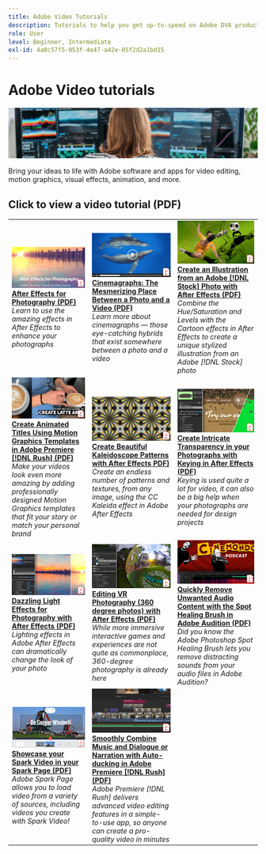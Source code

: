 ```yaml
---
title: Adobe Video Tutorials
description: Tutorials to help you get up-to-speed on Adobe DVA products
role: User
level: Beginner, Intermediate
exl-id: 4a0c57f5-053f-4e47-a42e-05f2d2a1bd15
---
```

# Adobe Video tutorials

![Creative Cloud Hero Image](../assets/CCEbanner-DVA.png)

Bring your ideas to life with Adobe software and apps for video editing, motion graphics, visual effects, animation, and more.

## Click to view a video tutorial (PDF)

<table>
<tr>
 <td>
   <a href="assets/AfterEffectsforPhotography.pdf">
      <img alt="After Effects for Photography" src="assets/AfterEffectsforPhotography.jpg" />
   </a>
    <div>
   <a href="assets/AfterEffectsforPhotography.pdf"><strong>After Effects for Photography (PDF)</strong></a>
    </div>
    <em>Learn to use the amazing effects in After Effects to enhance your photographs</em>
    <br>
  </td>
  <td>
   <a href="assets/CinemagraphsTheMesmerizingPlaceBetweenaPhotoandaVideo.pdf">
      <img alt="Cinemagraphs: The Mesmerizing Place Between a Photo and a Video" src="assets/CinemagraphsTheMesmerizingPlaceBetweenaPhotoandaVideo.jpg" />
   </a>
    <div>
   <a href="assets/CinemagraphsTheMesmerizingPlaceBetweenaPhotoandaVideo.pdf"><strong>Cinemagraphs: The Mesmerizing Place Between a Photo and a Video (PDF)</strong></a>
    </div>
    <em>Learn more about cinemagraphs — those eye-catching hybrids that exist somewhere between a photo and a video</em>
    <br>
  </td>
  <td>
   <a href="assets/CreateanIllustrationfromanAdobeStockPhotowithAfterEffects.pdf">
      <img alt="Create an Illustration from an Adobe [!DNL Stock] Photo with After Effects" src="assets/CreateanIllustrationfromanAdobeStockPhotowithAfterEffects.jpg" />
   </a>
    <div>
   <a href="assets/CreateanIllustrationfromanAdobeStockPhotowithAfterEffects.pdf"><strong>Create an Illustration from an Adobe [!DNL Stock] Photo with After Effects (PDF)</strong></a>
    </div>
    <em>Combine the Hue/Saturation and Levels with the Cartoon effects in After Effects to create a unique stylized illustration from an Adobe [!DNL Stock] photo</em>
    <br>
  </td>
</tr>
<tr>
 <td>
   <a href="assets/CreateAnimatedTitlesUsingMotionGraphicsTemplatesinAdobePremiereRush.pdf">
      <img alt="Create Animated Titles Using Motion Graphics Templates in Adobe Premiere [!DNL Rush]" src="assets/CreateAnimatedTitlesUsingMotionGraphicsTemplatesinAdobePremiereRush.jpg" />
   </a>
    <div>
   <a href="assets/CreateAnimatedTitlesUsingMotionGraphicsTemplatesinAdobePremiereRush.pdf"><strong>Create Animated Titles Using Motion Graphics Templates in Adobe Premiere [!DNL Rush] (PDF)</strong></a>
    </div>
    <em>Make your videos look even more amazing by adding professionally designed Motion Graphics templates that fit your story or match your personal brand</em>
    <br>
  </td>
  <td>
   <a href="assets/CreateBeautifulKaleidoscopePatternswithAfterEffects.pdf">
      <img alt="Create Beautiful Kaleidoscope Patterns with After Effects" src="assets/CreateBeautifulKaleidoscopePatternswithAfterEffects.jpg" />
   </a>
    <div>
   <a href="assets/CreateBeautifulKaleidoscopePatternswithAfterEffects.pdf"><strong>Create Beautiful Kaleidoscope Patterns with After Effects PDF)</strong></a>
    </div>
    <em>Create an endless number of patterns and textures, from any image, using the CC Kaleida effect in Adobe After Effects</em>
    <br>
  </td>
  <td>
   <a href="assets/CreateIntricateTransparencyinyourPhotographswithKeyinginAfterEffects.pdf">
      <img alt="Create Intricate Transparency in your Photographs with Keying in After Effects" src="assets/CreateIntricateTransparencyinyourPhotographswithKeyinginAfterEffects.jpg" />
   </a>
    <div>
   <a href="assets/CreateIntricateTransparencyinyourPhotographswithKeyinginAfterEffects.pdf"><strong>Create Intricate Transparency in your Photographs with Keying in After Effects (PDF)</strong></a>
    </div>
    <em>Keying is used quite a lot for video, it can also be a big help when your photographs are needed for design projects</em>
    <br>
  </td>
</tr>
<tr>
 <td>
   <a href="assets/DazzlingLightEffectsforPhotographywithAfterEffects.pdf">
      <img alt="Dazzling Light Effects for Photography with After Effects" src="assets/DazzlingLightEffectsforPhotographywithAfterEffects.jpg" />
   </a>
    <div>
   <a href="assets/DazzlingLightEffectsforPhotographywithAfterEffects.pdf"><strong>Dazzling Light Effects for Photography with After Effects (PDF)</strong></a>
    </div>
    <em>Lighting effects in Adobe After Effects can dramatically change the look of your photo</em>
    <br>
  </td>
  <td>
   <a href="assets/EditingVRPhotography360photoswithAfterEffects.pdf">
      <img alt="Editing VR Photography (360 degree photos) with After Effects" src="assets/EditingVRPhotography360photoswithAfterEffects.jpg" />
   </a>
    <div>
   <a href="assets/EditingVRPhotography360photoswithAfterEffects.pdf"><strong>Editing VR Photography (360 degree photos) with After Effects (PDF)</strong></a>
    </div>
    <em>While more immersive interactive games and experiences are not quite as commonplace, 360-degree photography is already here</em>
    <br>
  </td>
  <td>
   <a href="assets/QuicklyRemoveUnwantedAudioContentwiththeSpotHealingBrushinAdobeAudition.pdf">
      <img alt="Quickly Remove Unwanted Audio Content with the Spot Healing Brush in Adobe Audition" src="assets/QuicklyRemoveUnwantedAudioContentwiththeSpotHealingBrushinAdobeAudition.jpg" />
   </a>
    <div>
   <a href="assets/QuicklyRemoveUnwantedAudioContentwiththeSpotHealingBrushinAdobeAudition.pdf"><strong>Quickly Remove Unwanted Audio Content with the Spot Healing Brush in Adobe Audition (PDF)</strong></a>
    </div>
    <em>Did you know the Adobe Photoshop Spot Healing Brush lets you remove distracting sounds from your audio files in Adobe Audition?</em>
    <br>
  </td>
</tr>
<tr>
   <td>
   <a href="assets/ShowcaseyourSparkVideoinyourSparkPage.pdf">
      <img alt="Showcase your Spark Video in your Spark Page" src="assets/ShowcaseyourSparkVideoinyourSparkPage.jpg" />
   </a>
    <div>
   <a href="assets/ShowcaseyourSparkVideoinyourSparkPage.pdf"><strong>Showcase your Spark Video in your Spark Page (PDF)</strong></a>
    </div>
    <em>Adobe Spark Page allows you to load video from a variety of sources, including videos you create with Spark Video!</em>
    <br>
  </td>
  <td>
   <a href="assets/SmoothlyCombineMusicandDialogueorNarrationwithAutoduckinginAdobePremiereRush.pdf">
      <img alt="Smoothly Combine Music and Dialogue or Narration with Auto-ducking in Adobe Premiere [!DNL Rush]" src="assets/SmoothlyCombineMusicandDialogueorNarrationwithAutoduckinginAdobePremiereRush.jpg" />
   </a>
    <div>
   <a href="assets/SmoothlyCombineMusicandDialogueorNarrationwithAutoduckinginAdobePremiereRush.pdf"><strong>Smoothly Combine Music and Dialogue or Narration with Auto-ducking in Adobe Premiere [!DNL Rush] (PDF)</strong></a>
    </div>
    <em>Adobe Premiere [!DNL Rush] delivers advanced video editing features in a simple-to-use app, so anyone can create a pro-quality video in minutes</em>
    <br>
  </td>
</tr>
</table>
